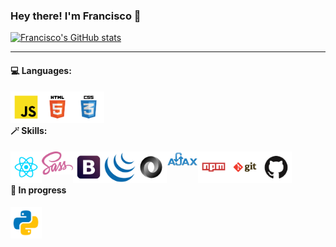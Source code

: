 ### Hey there! I'm Francisco 👋

[![Francisco's GitHub stats](https://github-readme-stats.vercel.app/api?username=franRappazzini)](https://github.com/anuraghazra/github-readme-stats)


-----------------------------------------------


<h4>💻 Languages:</h4>
<a href="https://www.w3schools.com/js/default.asp">
  <img src="logos/javascript.svg" alt="img-javascript" width="50" title="JavaScript" align="left" />
</a>
<a href="https://www.w3schools.com/html/default.asp">
  <img src="logos/html.svg" alt="img-html" width="50" title="HTML" align="left" />
</a>
<a href="https://www.w3schools.com/css/default.asp">
  <img src="logos/css.svg" alt="img-css" width="50" title="CSS" align="left" />
</a>
<br/><br/>

<h4>🪄 Skills:</h4>
<a href="https://reactjs.org/">
  <img src="logos/react.svg" alt="img-react" width="50" title="React" align="left" />
</a>
<a href="https://sass-lang.com/">
  <img src="logos/sass.svg" alt="img-sass" width="50" title="Sass" align="left" />
</a>
<a href="https://getbootstrap.com/">
  <img src="logos/boostrap.svg" alt="img-bootstrap" width="50" title="Bootstrap" align="left" />
</a>
<a href="https://jquery.com/">
  <img src="logos/jquery.svg" alt="img-jquery" width="50" title="jQuery" align="left" />
</a>
<a href="https://www.w3schools.com/js/js_json_intro.asp">
  <img src="logos/json.svg" alt="img-json" width="50" title="JSON" align="left" />
</a>
<a href="https://www.w3schools.com/xml/ajax_intro.asp">
  <img src="logos/ajax.svg" alt="img-ajax" width="50" title="AJAX" align="left" />
</a>
<a href="https://www.npmjs.com/">
  <img src="logos/npm.svg" alt="img-npm" width="50" title="npm" align="left" />
</a>
<a href="https://git-scm.com/">
  <img src="logos/git.svg" alt="img-git" width="50" title="Git" align="left" />
</a>
<a href="https://github.com/">
  <img src="logos/github.svg" alt="img-github" width="50" title="GitHub" align="left" />
</a>
<br/><br/>

<h4>🔨 In progress</h4>
<a href="https://www.python.org/">
  <img src="logos/python.svg" alt="img-python" width="50" title="Python" align="left" />
</a>
<br/><br/>

<!-- <h4>Coming soon:</h4>
<a href="https://www.w3schools.com/sql/default.asp">
  <img src="logos/sql.svg" alt="img-sql" width="50" title="SQL" align="left" />
</a> -->

<!--
**franRappazzini/franRappazzini** is a ✨ _special_ ✨ repository because its `README.md` (this file) appears on your GitHub profile.

Here are some ideas to get you started:

- 🔭 I’m currently working on ...
- 🌱 I’m currently learning ...
- 👯 I’m looking to collaborate on ...
- 🤔 I’m looking for help with ...
- 💬 Ask me about ...
- 📫 How to reach me: ...
- 😄 Pronouns: ...
- ⚡ Fun fact: ...
-->
